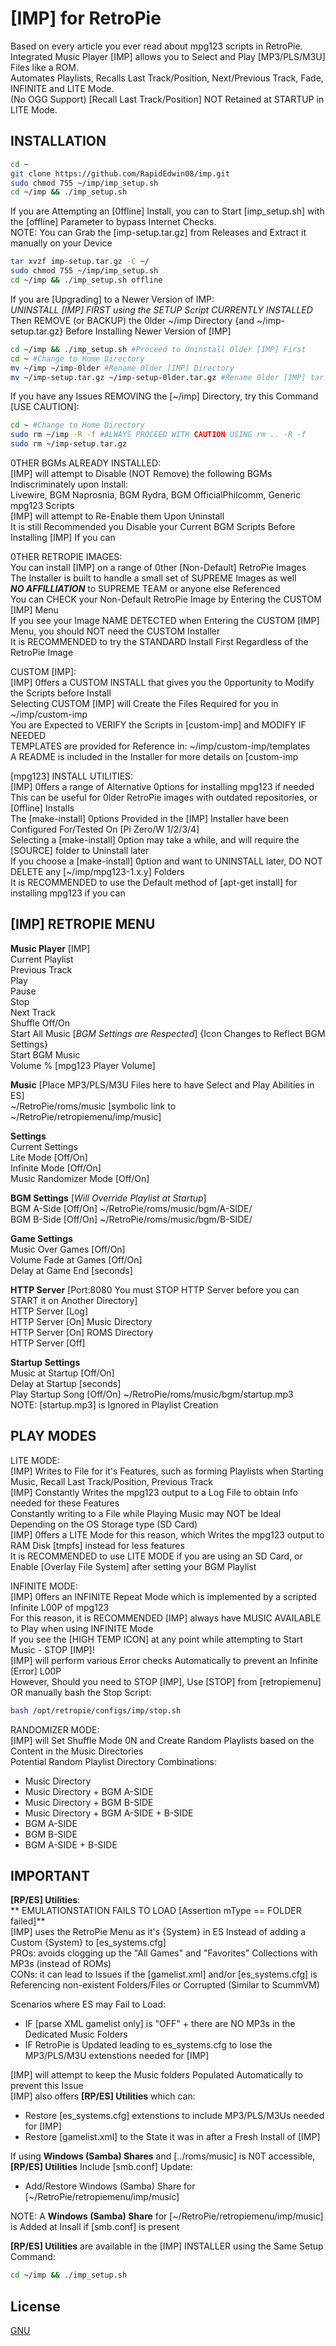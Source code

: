 # [IMP] for RetroPie

Based on every article you ever read about mpg123 scripts in RetroPie.  
Integrated Music Player [IMP] allows you to Select and Play [MP3/PLS/M3U] Files like a ROM.  
Automates Playlists, Recalls Last Track/Position, Next/Previous Track, Fade, INFINITE and LITE Mode.  
(No OGG Support) [Recall Last Track/Position] NOT Retained at STARTUP in LITE Mode.  

## INSTALLATION

```bash
cd ~
git clone https://github.com/RapidEdwin08/imp.git
sudo chmod 755 ~/imp/imp_setup.sh
cd ~/imp && ./imp_setup.sh
```

If you are Attempting an [0ffline] Install, you can to Start [imp_setup.sh] with the [offline] Parameter to bypass Internet Checks.  
NOTE: You can Grab the [imp-setup.tar.gz] from Releases and Extract it manually on your Device  
```bash
tar xvzf imp-setup.tar.gz -C ~/
sudo chmod 755 ~/imp/imp_setup.sh
cd ~/imp && ./imp_setup.sh offline
```

If you are [Upgrading] to a Newer Version of IMP:  
*UNINSTALL [IMP] FIRST using the SETUP Script CURRENTLY INSTALLED*  
Then REMOVE (or BACKUP) the 0lder ~/imp Directory {and ~/imp-setup.tar.gz} Before Installing Newer Version of [IMP]  
```bash
cd ~/imp && ./imp_setup.sh #Proceed to Uninstall 0lder [IMP] First
cd ~ #Change to Home Directory
mv ~/imp ~/imp-0lder #Rename 0lder [IMP] Directory
mv ~/imp-setup.tar.gz ~/imp-setup-0lder.tar.gz #Rename 0lder [IMP] tar.gz
```

If you have any Issues REMOVING the [~/imp] Directory, try this Command [USE CAUTION]:  
```bash
cd ~ #Change to Home Directory
sudo rm ~/imp -R -f #ALWAYS PROCEED WITH CAUTION USING rm .. -R -f
sudo rm ~/imp-setup.tar.gz
```

0THER BGMs ALREADY INSTALLED:  
[IMP] will attempt to Disable (NOT Remove) the following BGMs Indiscriminately upon Install:  
Livewire, BGM Naprosnia, BGM Rydra, BGM OfficialPhilcomm, Generic mpg123 Scripts  
[IMP] will attempt to Re-Enable them Upon Uninstall  
It is still Recommended you Disable your Current BGM Scripts Before Installing [IMP] If you can  

0THER RETROPIE IMAGES:  
You can install [IMP] on a range of 0ther [Non-Default] RetroPie Images  
The Installer is built to handle a small set of SUPREME Images as well  
***NO AFFILLIATION*** to SUPREME TEAM or anyone else Referenced  
You can CHECK your Non-Default RetroPie Image by Entering the CUSTOM [IMP] Menu  
If you see your Image NAME DETECTED when Entering the CUSTOM [IMP] Menu, you should NOT need the CUSTOM Installer  
It is RECOMMENDED to try the STANDARD Install First Regardless of the RetroPie Image  

CUSTOM [IMP]:  
[IMP] 0ffers a CUSTOM INSTALL that gives you the 0pportunity to Modify the Scripts before Install  
Selecting CUSTOM [IMP] will Create the Files Required for you in ~/imp/custom-imp  
You are Expected to VERIFY the Scripts in [custom-imp] and MODIFY IF NEEDED  
TEMPLATES are provided for Reference in: ~/imp/custom-imp/templates  
A README is included in the Installer for more details on [custom-imp  

[mpg123] INSTALL UTILITIES:  
[IMP] 0ffers a range of Alternative 0ptions for installing mpg123 if needed  
This can be useful for 0lder RetroPie images with outdated repositories, or [0ffline] Installs  
The [make-install] 0ptions Provided in the [IMP] Installer have been Configured For/Tested On [Pi Zero/W 1/2/3/4]  
Selecting a [make-install] 0ption may take a while, and will require the [SOURCE] folder to Uninstall later  
If you choose a [make-install] 0ption and want to UNINSTALL later, DO NOT DELETE any [~/imp/mpg123-1.x.y] Folders  
It is RECOMMENDED to use the Default method of [apt-get install] for installing mpg123 if you can  

## [IMP] RETROPIE MENU

**Music Player** [IMP]  
Current Playlist  
Previous Track  
Play  
Pause  
Stop  
Next Track  
Shuffle Off/On  
Start All Music [*BGM Settings are Respected*] {Icon Changes to Reflect BGM Settings}  
Start BGM Music  
Volume % [mpg123 Player Volume]  

**Music** [Place MP3/PLS/M3U Files here to have Select and Play Abilities in ES]  
~/RetroPie/roms/music [symbolic link to ~/RetroPie/retropiemenu/imp/music]  

**Settings**  
Current Settings  
Lite Mode [Off/On]  
Infinite Mode [Off/On]  
Music Randomizer Mode [Off/On]  

**BGM Settings** [*Will Override Playlist at Startup*]  
BGM A-Side [Off/On] ~/RetroPie/roms/music/bgm/A-SIDE/  
BGM B-Side [Off/On] ~/RetroPie/roms/music/bgm/B-SIDE/  

**Game Settings**  
Music Over Games [Off/On]  
Volume Fade at Games [Off/On]  
Delay at Game End [seconds]  

**HTTP Server** [Port:8080 You must STOP HTTP Server before you can START it on Another Directory]  
HTTP Server [Log]  
HTTP Server [On] Music Directory  
HTTP Server [On] ROMS Directory  
HTTP Server [Off]  

**Startup Settings**  
Music at Startup [Off/On]  
Delay at Startup [seconds]  
Play Startup Song [Off/On] ~/RetroPie/roms/music/bgm/startup.mp3  
NOTE: [startup.mp3] is Ignored in Playlist Creation  

## PLAY MODES  
LITE MODE:  
[IMP] Writes to File for it's Features, such as forming Playlists when Starting Music, Recall Last Track/Position, Previous Track  
[IMP] Constantly Writes the mpg123 output to a Log File to obtain Info needed for these Features  
Constantly writing to a File while Playing Music may NOT be Ideal Depending on the OS Storage type (SD Card)  
[IMP] 0ffers a LITE Mode for this reason, which Writes the mpg123 output to RAM Disk [tmpfs] instead for less features  
It is RECOMMENDED to use LITE MODE if you are using an SD Card, or Enable [Overlay File System] after setting your BGM Playlist  

INFINITE MODE:  
[IMP] 0ffers an INFINITE Repeat Mode which is implemented by a scripted Infinite L00P of mpg123  
For this reason, it is RECOMMENDED [IMP] always have MUSIC AVAILABLE to Play when using INFINITE Mode  
If you see the [HIGH TEMP ICON] at any point while attempting to Start Music - STOP [IMP]!  
[IMP] will perform various Error checks Automatically to prevent an Infinite [Error] L00P  
However, Should you need to STOP [IMP], Use [STOP] from [retropiemenu] OR manually bash the Stop Script:  
```bash
bash /opt/retropie/configs/imp/stop.sh
```

RANDOMIZER MODE:  
[IMP] will Set Shuffle Mode 0N and Create Random Playlists based on the Content in the Music Directories  
Potential Random Playlist Directory Combinations:  
- Music Directory
- Music Directory + BGM A-SIDE  
- Music Directory + BGM B-SIDE  
- Music Directory + BGM A-SIDE + B-SIDE  
- BGM A-SIDE  
- BGM B-SIDE  
- BGM A-SIDE + B-SIDE  

## IMPORTANT

**[RP/ES] Utilities**:  
** EMULATIONSTATION FAILS TO LOAD [Assertion mType == FOLDER failed]**  
[IMP] uses the RetroPie Menu as it's {System} in ES Instead of adding a Custom {System} to [es_systems.cfg]  
PROs: avoids clogging up the "All Games" and "Favorites" Collections with MP3s (instead of ROMs)  
CONs: it can lead to Issues if the [gamelist.xml] and/or [es_systems.cfg] is Referencing non-existent Folders/Files or Corrupted (Similar to ScummVM)  

Scenarios where ES may Fail to Load:  
- IF [parse XML gamelist only] is "OFF" + there are NO MP3s in the Dedicated Music Folders  
- IF RetroPie is Updated leading to es_systems.cfg to lose the MP3/PLS/M3U extenstions needed for [IMP]  

[IMP] will attempt to keep the Music folders Populated Automatically to prevent this Issue  
[IMP] also offers **[RP/ES] Utilities** which can:  
- Restore [es_systems.cfg] extenstions to include MP3/PLS/M3Us needed for [IMP]  
- Restore [gamelist.xml] to the State it was in after a Fresh Install of [IMP]  

If using **Windows (Samba) Shares** and [../roms/music] is N0T accessible, **[RP/ES] Utilities** Include [smb.conf] Update:  
- Add/Restore Windows (Samba) Share for [~/RetroPie/retropiemenu/imp/music]  

NOTE: A **Windows (Samba) Share** for [~/RetroPie/retropiemenu/imp/music] is Added at Insall if [smb.conf] is present  

**[RP/ES] Utilities** are available in the [IMP] INSTALLER using the Same Setup Command:  
```bash
cd ~/imp && ./imp_setup.sh
```

## License
[GNU](https://www.gnu.org/licenses/gpl-3.0.en.html)
